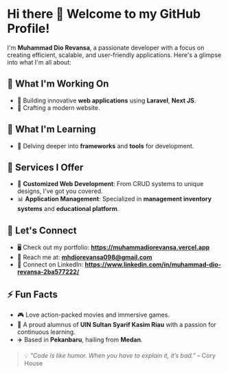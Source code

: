 # Hi there 👋 Welcome to my GitHub Profile!

I'm **Muhammad Dio Revansa**, a passionate developer with a focus on creating efficient, scalable, and user-friendly applications. Here's a glimpse into what I'm all about:

## 🔭 What I'm Working On
- 🚀 Building innovative **web applications** using **Laravel**, **Next JS**.
- 🎯 Crafting a modern website.

## 🌱 What I'm Learning
- 📘 Delving deeper into **frameworks** and **tools** for development.

## 💼 Services I Offer
- 📖 **Customized Web Development**: From CRUD systems to unique designs, I've got you covered.
- 📊 **Application Management**: Specialized in **management inventory systems** and **educational platform**.

## 💬 Let's Connect
- 🖥 Check out my portfolio: **https://muhammadiorevansa.vercel.app**
- 💌 Reach me at: **mhdiorevansa098@gmail.com**
- 🔗 Connect on LinkedIn: **https://www.linkedin.com/in/muhammad-dio-revansa-2ba577222/**

## ⚡ Fun Facts
- 🎮 Love action-packed movies and immersive games.
- 🌟 A proud alumnus of **UIN Sultan Syarif Kasim Riau** with a passion for continuous learning.
- ✈️ Based in **Pekanbaru**, hailing from **Medan**.

> 💡 _"Code is like humor. When you have to explain it, it’s bad."_ – Cory House
